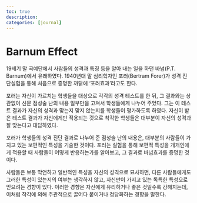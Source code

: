```yaml
---
toc: true
description:
categories: [journal]
---
```

# Barnum Effect

19세기 말 곡예단에서 사람들의 성격과 특징 등을 알아 내는 일을 하던 바넘(P.T. Barnum)에서 유래하였다. 1940년대 말 심리학자인 포러(Bertram Forer)가 성격 진단실험을 통해 처음으로 증명한 까닭에 ‘포러효과’라고도 한다.

포러는 자신이 가르치는 학생들을 대상으로 각각의 성격 테스트를 한 뒤, 그 결과와는 상관없이 신문 점성술 난의 내용 일부만을 고쳐서 학생들에게 나누어 주었다. 그는 이 테스트 결과가 자신의 성격과 맞는지 맞지 않는지를 학생들이 평가하도록 하였다. 자신이 받은 테스트 결과가 자신에게만 적용되는 것으로 착각한 학생들은 대부분이 자신의 성격과 잘 맞는다고 대답하였다.

포러가 학생들의 성격 진단 결과로 나누어 준 점성술 난의 내용은, 대부분의 사람들이 가지고 있는 보편적인 특성을 기술한 것이다. 포러는 실험을 통해 보편적 특성을 개개인에게 적용할 때 사람들이 어떻게 반응하는가를 알아보고, 그 결과로 바넘효과를 증명한 것이다.

사람들은 보통 막연하고 일반적인 특성을 자신의 성격으로 묘사하면, 다른 사람들에게도 그러한 특성이 있는지의 여부는 생각하지 않고, 자신만이 가지고 있는 독특한 특성으로 믿으려는 경향이 있다. 이러한 경향은 자신에게 유리하거나 좋은 것일수록 강해지는데, 이처럼 착각에 의해 주관적으로 끌어다 붙이거나 정당화하는 경향을 말한다.